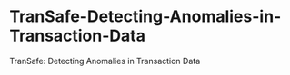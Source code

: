 # TranSafe-Detecting-Anomalies-in-Transaction-Data
TranSafe: Detecting Anomalies in Transaction Data
